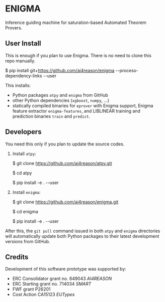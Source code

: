 # **ENIGMA** #

Inference guiding machine for saturation-based Automated Theorem Provers.

## User Install

This is enough if you plan to use Enigma.  There is no need to clone this
repo manually.

   $ pip install git+https://github.com/ai4reason/enigma --process-dependency-links --user

This installs:

* Python packages `atpy` and `enigma` from GitHub
* other Python dependencies (`xgboost`, `numpy`, ...)
* statically compiled binaries for `eprover` with Enigma support, Enigma
  feature extractor `enigma-features`, and LIBLINEAR training and prediction
  binaries `train` and `predict`.

## Developers

You need this only if you plan to update the source codes.

1. Install `atpy`:

   $ git clone https://github.com/ai4reason/atpy.git

   $ cd atpy

   $ pip install -e . --user

2. Install `enigma`:

   $ git clone https://github.com/ai4reason/enigma.git

   $ cd enigma

   $ pip install -e . --user

After this, the `git pull` command issued in both `atpy` and `enigma`
directories will automatically update both Python packages to their latest
development versions from GitHub.

## Credits

Development of this software prototype was supported by: 

+ ERC Consolidator grant no. 649043 *AI4REASON*
+ ERC Starting grant no. 714034 *SMART*
+ FWF grant P26201
+ Cost Action CA15123 *EUTypes*

